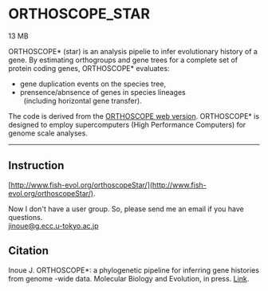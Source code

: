 # ORTHOSCOPE_STAR    

13 MB

ORTHOSCOPE* (star) is an analysis pipelie to infer evolutionary history of a gene. By estimating orthogroups and gene trees for a complete set of protein coding genes, ORTHOSCOPE* evaluates: 

- gene duplication events on the species tree,
- prensence/abnsence of genes in species lineages    
 (including horizontal gene transfer).   
  
The code is derived from the [ORTHOSCOPE web version](https://github.com/jun-inoue/orthoscope). ORTHOSCOPE* is designed to employ supercomputers (High Performance Computers) for genome scale analyses.


---

## Instruction
[http://www.fish-evol.org/orthoscopeStar/](http://www.fish-evol.org/orthoscopeStar/).  

Now I don't have a user group. So, please send me an email if you have questions.   
jinoue@g.ecc.u-tokyo.ac.jp





## Citation
Inoue J. 
ORTHOSCOPE*: a phylogenetic pipeline for inferring gene histories from genome -wide data. Molecular Biology and Evolution, in press. [Link](https://academic.oup.com/mbe/advance-article/doi/10.1093/molbev/msab301/6400256). 

<br />  

